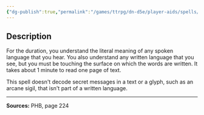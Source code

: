 ```yaml
---
{"dg-publish":true,"permalink":"/games/ttrpg/dn-d5e/player-aids/spells/level-1/comprehend-languages/","tags":["TTRPG/DND/5e","verbal","somatic","material","ritual"]}
---
```



## Description
For the duration, you understand the literal meaning of any spoken language that you hear.
You also understand any written language that you see, but you must be touching the surface on which the words are written.
It takes about 1 minute to read one page of text.

This spell doesn't decode secret messages in a text or a glyph, such as an arcane sigil, that isn't part of a written language.

---

**Sources:** PHB, page 224
